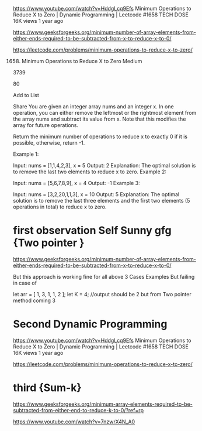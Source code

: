 
https://www.youtube.com/watch?v=HddgLcq9Efs
Minimum Operations to Reduce X to Zero | Dynamic Programming | Leetcode #1658
TECH DOSE
16K views 1 year ago

https://www.geeksforgeeks.org/minimum-number-of-array-elements-from-either-ends-required-to-be-subtracted-from-x-to-reduce-x-to-0/

https://leetcode.com/problems/minimum-operations-to-reduce-x-to-zero/

1658. Minimum Operations to Reduce X to Zero
Medium

3739

80

Add to List

Share
You are given an integer array nums and an integer x. In one operation, you can either remove the leftmost or the rightmost element from the array nums and subtract its value from x. Note that this modifies the array for future operations.

Return the minimum number of operations to reduce x to exactly 0 if it is possible, otherwise, return -1.

 

Example 1:

Input: nums = [1,1,4,2,3], x = 5
Output: 2
Explanation: The optimal solution is to remove the last two elements to reduce x to zero.
Example 2:

Input: nums = [5,6,7,8,9], x = 4
Output: -1
Example 3:

Input: nums = [3,2,20,1,1,3], x = 10
Output: 5
Explanation: The optimal solution is to remove the last three elements and the first two elements (5 operations in total) to reduce x to zero.


# first observation Self Sunny gfg {Two pointer }

https://www.geeksforgeeks.org/minimum-number-of-array-elements-from-either-ends-required-to-be-subtracted-from-x-to-reduce-x-to-0/

But this approach is working fine for all above 3 Cases Examples But failing in case of 

let arr = [ 1, 3, 1, 1, 2 ];
let K = 4;
//output should be 2 but from Two pointer method coming 3

# Second Dynamic Programming 

https://www.youtube.com/watch?v=HddgLcq9Efs
Minimum Operations to Reduce X to Zero | Dynamic Programming | Leetcode #1658
TECH DOSE
16K views 1 year ago


https://leetcode.com/problems/minimum-operations-to-reduce-x-to-zero/

# third {Sum-k}

https://www.geeksforgeeks.org/minimum-array-elements-required-to-be-subtracted-from-either-end-to-reduce-k-to-0/?ref=rp

https://www.youtube.com/watch?v=7nzwrX4N_A0